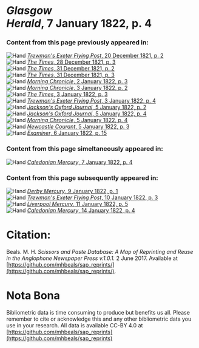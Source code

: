 # *Glasgow Herald*, 7 January 1822, p. 4  
  
### Content from this page previously appeared in:  
![Hand](http://scissorsandpaste.net/wp-content/uploads/2017/06/smallhandpointer.png) [*Trewman's Exeter Flying Post*, 20 December 1821, p. 2](https://mhbeals.github.io/sap_html/Trewman's-Exeter-Flying-Post/Trewman's-Exeter-Flying-Post-20-December-1821-p-2)  
![Hand](http://scissorsandpaste.net/wp-content/uploads/2017/06/smallhandpointer.png) [*The Times*, 28 December 1821, p. 3](https://mhbeals.github.io/sap_html/The-Times/The-Times-28-December-1821-p-3)  
![Hand](http://scissorsandpaste.net/wp-content/uploads/2017/06/smallhandpointer.png) [*The Times*, 31 December 1821, p. 2](https://mhbeals.github.io/sap_html/The-Times/The-Times-31-December-1821-p-2)  
![Hand](http://scissorsandpaste.net/wp-content/uploads/2017/06/smallhandpointer.png) [*The Times*, 31 December 1821, p. 3](https://mhbeals.github.io/sap_html/The-Times/The-Times-31-December-1821-p-3)  
![Hand](http://scissorsandpaste.net/wp-content/uploads/2017/06/smallhandpointer.png) [*Morning Chronicle*, 2 January 1822, p. 3](https://mhbeals.github.io/sap_html/Morning-Chronicle/Morning-Chronicle-2-January-1822-p-3)  
![Hand](http://scissorsandpaste.net/wp-content/uploads/2017/06/smallhandpointer.png) [*Morning Chronicle*, 3 January 1822, p. 2](https://mhbeals.github.io/sap_html/Morning-Chronicle/Morning-Chronicle-3-January-1822-p-2)  
![Hand](http://scissorsandpaste.net/wp-content/uploads/2017/06/smallhandpointer.png) [*The Times*, 3 January 1822, p. 3](https://mhbeals.github.io/sap_html/The-Times/The-Times-3-January-1822-p-3)  
![Hand](http://scissorsandpaste.net/wp-content/uploads/2017/06/smallhandpointer.png) [*Trewman's Exeter Flying Post*, 3 January 1822, p. 4](https://mhbeals.github.io/sap_html/Trewman's-Exeter-Flying-Post/Trewman's-Exeter-Flying-Post-3-January-1822-p-4)  
![Hand](http://scissorsandpaste.net/wp-content/uploads/2017/06/smallhandpointer.png) [*Jackson's Oxford Journal*, 5 January 1822, p. 2](https://mhbeals.github.io/sap_html/Jackson's-Oxford-Journal/Jackson's-Oxford-Journal-5-January-1822-p-2)  
![Hand](http://scissorsandpaste.net/wp-content/uploads/2017/06/smallhandpointer.png) [*Jackson's Oxford Journal*, 5 January 1822, p. 4](https://mhbeals.github.io/sap_html/Jackson's-Oxford-Journal/Jackson's-Oxford-Journal-5-January-1822-p-4)  
![Hand](http://scissorsandpaste.net/wp-content/uploads/2017/06/smallhandpointer.png) [*Morning Chronicle*, 5 January 1822, p. 4](https://mhbeals.github.io/sap_html/Morning-Chronicle/Morning-Chronicle-5-January-1822-p-4)  
![Hand](http://scissorsandpaste.net/wp-content/uploads/2017/06/smallhandpointer.png) [*Newcastle Courant*, 5 January 1822, p. 3](https://mhbeals.github.io/sap_html/Newcastle-Courant/Newcastle-Courant-5-January-1822-p-3)  
![Hand](http://scissorsandpaste.net/wp-content/uploads/2017/06/smallhandpointer.png) [*Examiner*, 6 January 1822, p. 15](https://mhbeals.github.io/sap_html/Examiner/Examiner-6-January-1822-p-15)  
  
### Content from this page simeltaneously appeared in:  
![Hand](http://scissorsandpaste.net/wp-content/uploads/2017/06/smallhandpointer.png) [*Caledonian Mercury*, 7 January 1822, p. 4](https://mhbeals.github.io/sap_html/Caledonian-Mercury/Caledonian-Mercury-7-January-1822-p-4)  
  
### Content from this page subsequently appeared in:  
![Hand](http://scissorsandpaste.net/wp-content/uploads/2017/06/smallhandpointer.png) [*Derby Mercury*, 9 January 1822, p. 1](https://mhbeals.github.io/sap_html/Derby-Mercury/Derby-Mercury-9-January-1822-p-1)  
![Hand](http://scissorsandpaste.net/wp-content/uploads/2017/06/smallhandpointer.png) [*Trewman's Exeter Flying Post*, 10 January 1822, p. 3](https://mhbeals.github.io/sap_html/Trewman's-Exeter-Flying-Post/Trewman's-Exeter-Flying-Post-10-January-1822-p-3)  
![Hand](http://scissorsandpaste.net/wp-content/uploads/2017/06/smallhandpointer.png) [*Liverpool Mercury*, 11 January 1822, p. 5](https://mhbeals.github.io/sap_html/Liverpool-Mercury/Liverpool-Mercury-11-January-1822-p-5)  
![Hand](http://scissorsandpaste.net/wp-content/uploads/2017/06/smallhandpointer.png) [*Caledonian Mercury*, 14 January 1822, p. 4](https://mhbeals.github.io/sap_html/Caledonian-Mercury/Caledonian-Mercury-14-January-1822-p-4)  


# Citation: 

Beals. M. H. *Scissors and Paste Database: A Map of Reprinting and Reuse in the Anglophone Newspaper Press v.1.0.1.* 2 June 2017. Available at [https://github.com/mhbeals/sap_reprints/](https://github.com/mhbeals/sap_reprints/). 

# Nota Bona

Bibliometric data is time consuming to produce but benefits us all. Please remember to cite or acknowledge this and any other bibliometric data you use in your research. All data is available CC-BY 4.0 at [https://github.com/mhbeals/sap_reprints](https://github.com/mhbeals/sap_reprints)